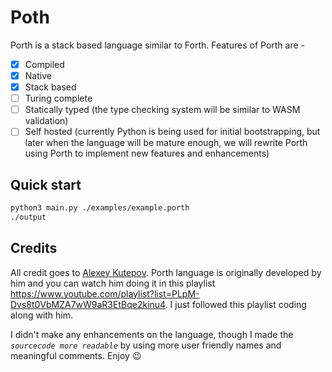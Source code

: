 # Poth

Porth is a stack based language similar to Forth. Features of Porth are -

- [x] Compiled
- [x] Native
- [x] Stack based
- [ ] Turing complete
- [ ] Statically typed (the type checking system will be similar to WASM validation)
- [ ] Self hosted (currently Python is being used for initial bootstrapping, but later when the language will be mature enough, we will rewrite Porth using Porth to implement new features and enhancements)

## Quick start

```sh
python3 main.py ./examples/example.porth
./output
```

## Credits

All credit goes to [Alexey Kutepov](https://github.com/rexim). Porth language is originally developed by him and you can watch him doing it in this playlist https://www.youtube.com/playlist?list=PLpM-Dvs8t0VbMZA7wW9aR3EtBqe2kinu4. I just followed this playlist coding along with him.

I didn't make any enhancements on the language, though I made the *`sourcecode more readable`* by using more user friendly names and meaningful comments. Enjoy 😉